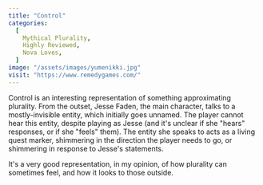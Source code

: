 ```yaml
---
title: "Control"
categories:
  [
    Mythical Plurality,
    Highly Reviewed,
    Nova Loves,
  ]
image: "/assets/images/yumenikki.jpg"
visit: "https://www.remedygames.com/"
---
```


Control is an interesting representation of something approximating plurality. From the outset, Jesse Faden, the main character, talks to a mostly-invisible entity, which initially goes unnamed. The player cannot hear this entity, despite playing as Jesse (and it's unclear if she "hears" responses, or if she "feels" them). The entity she speaks to acts as a living quest marker, shimmering in the direction the player needs to go, or shimmering in response to Jesse's statements.

It's a very good representation, in my opinion, of how plurality can sometimes feel, and how it looks to those outside.